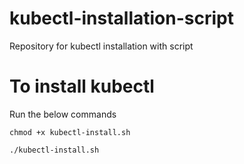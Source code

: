# kubectl-installation-script
Repository for kubectl installation with script

# To install kubectl 
Run the below commands

```chmod +x kubectl-install.sh```

```./kubectl-install.sh```
